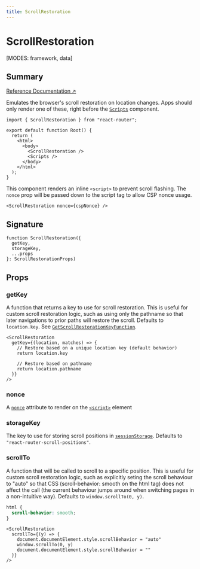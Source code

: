 ```yaml
---
title: ScrollRestoration
---
```


# ScrollRestoration

<!--
⚠️ ⚠️ IMPORTANT ⚠️ ⚠️ 

Thank you for helping improve our documentation!

This file is auto-generated from the JSDoc comments in the source
code, so please edit the JSDoc comments in the file below and this
file will be re-generated once those changes are merged.

https://github.com/remix-run/react-router/blob/main/packages/react-router/lib/dom/lib.tsx
-->

[MODES: framework, data]

## Summary

[Reference Documentation ↗](https://api.reactrouter.com/v7/functions/react_router.ScrollRestoration.html)

Emulates the browser's scroll restoration on location changes. Apps should only render one of these, right before the [`Scripts`](../components/Scripts) component.

```tsx
import { ScrollRestoration } from "react-router";

export default function Root() {
  return (
    <html>
      <body>
        <ScrollRestoration />
        <Scripts />
      </body>
    </html>
  );
}
```

This component renders an inline `<script>` to prevent scroll flashing. The `nonce` prop will be passed down to the script tag to allow CSP nonce usage.

```tsx
<ScrollRestoration nonce={cspNonce} />
```

## Signature

```tsx
function ScrollRestoration({
  getKey,
  storageKey,
  ...props
}: ScrollRestorationProps)
```

## Props

### getKey

A function that returns a key to use for scroll restoration. This is useful
for custom scroll restoration logic, such as using only the pathname so
that later navigations to prior paths will restore the scroll. Defaults to
`location.key`. See [`GetScrollRestorationKeyFunction`](https://api.reactrouter.com/v7/interfaces/react_router.GetScrollRestorationKeyFunction.html).

```tsx
<ScrollRestoration
  getKey={(location, matches) => {
    // Restore based on a unique location key (default behavior)
    return location.key

    // Restore based on pathname
    return location.pathname
  }}
/>
```

### nonce

A [`nonce`](https://developer.mozilla.org/en-US/docs/Web/HTML/Reference/Global_attributes/nonce)
attribute to render on the [`<script>`](https://developer.mozilla.org/en-US/docs/Web/HTML/Element/script)
element

### storageKey

The key to use for storing scroll positions in [`sessionStorage`](https://developer.mozilla.org/en-US/docs/Web/API/Window/sessionStorage).
Defaults to `"react-router-scroll-positions"`.

### scrollTo

A function that will be called to scroll to a specific position.
This is useful for custom scroll restoration logic, such as explicitly seting the scroll behaviour to "auto"
so that CSS (scroll-behavior: smooth on the html tag) does not affect the call (the current behaviour jumps around
when switching pages in a non-intuitive way).
Defaults to `window.scrollTo(0, y)`.

```css
html {
  scroll-behavior: smooth;
}
```
```tsx
<ScrollRestoration
  scrollTo={(y) => {
    document.documentElement.style.scrollBehavior = "auto"
    window.scrollTo(0, y)
    document.documentElement.style.scrollBehavior = ""
  }}
/>
```
